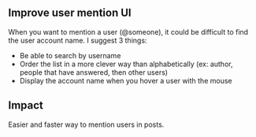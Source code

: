 Improve user mention UI
-----

When you want to mention a user (@someone), it could be difficult to find the user account name.
I suggest 3 things:
- Be able to search by username
- Order the list in a more clever way than alphabetically (ex: author, people that have answered, then other users)
- Display the account name when you hover a user with the mouse

Impact
-------

Easier and faster way to mention users in posts.

